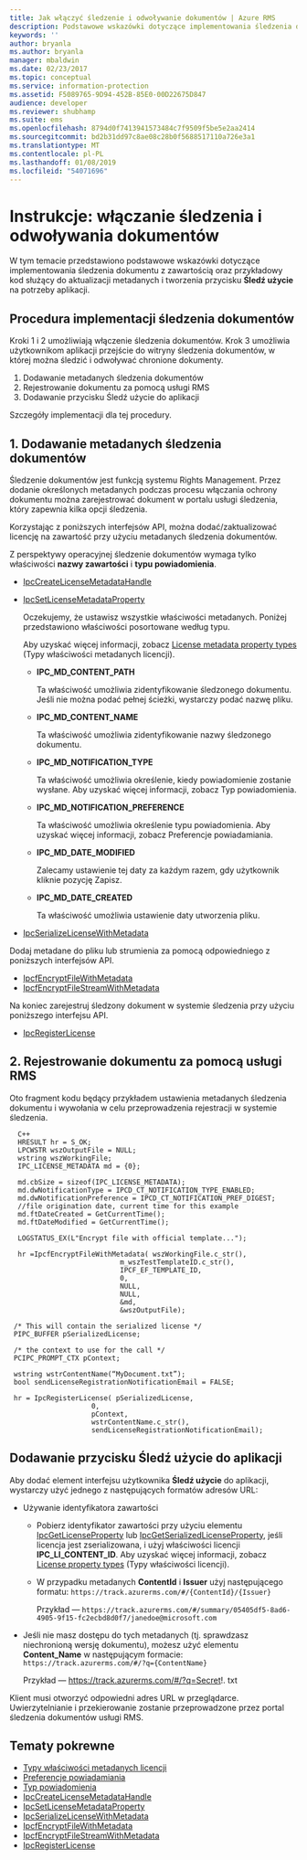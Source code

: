 ```yaml
---
title: Jak włączyć śledzenie i odwoływanie dokumentów | Azure RMS
description: Podstawowe wskazówki dotyczące implementowania śledzenia dokumentu z zawartością oraz przykładowy kod służący do aktualizacji metadanych i kod przycisku Śledź użycie na potrzeby aplikacji.
keywords: ''
author: bryanla
ms.author: bryanla
manager: mbaldwin
ms.date: 02/23/2017
ms.topic: conceptual
ms.service: information-protection
ms.assetid: F5089765-9D94-452B-85E0-00D22675D847
audience: developer
ms.reviewer: shubhamp
ms.suite: ems
ms.openlocfilehash: 8794d0f7413941573484c7f9509f5be5e2aa2414
ms.sourcegitcommit: bd2b31dd97c8ae08c28b0f5688517110a726e3a1
ms.translationtype: MT
ms.contentlocale: pl-PL
ms.lasthandoff: 01/08/2019
ms.locfileid: "54071696"
---
```

# <a name="how-to-enable-document-tracking-and-revocation"></a>Instrukcje: włączanie śledzenia i odwoływania dokumentów

W tym temacie przedstawiono podstawowe wskazówki dotyczące implementowania śledzenia dokumentu z zawartością oraz przykładowy kod służący do aktualizacji metadanych i tworzenia przycisku **Śledź użycie** na potrzeby aplikacji.

## <a name="steps-to-implement-document-tracking"></a>Procedura implementacji śledzenia dokumentów

Kroki 1 i 2 umożliwiają włączenie śledzenia dokumentów. Krok 3 umożliwia użytkownikom aplikacji przejście do witryny śledzenia dokumentów, w której można śledzić i odwoływać chronione dokumenty.

1. Dodawanie metadanych śledzenia dokumentów
2. Rejestrowanie dokumentu za pomocą usługi RMS
3. Dodawanie przycisku Śledź użycie do aplikacji

Szczegóły implementacji dla tej procedury.

## <a name="1-add-document-tracking-metadata"></a>1. Dodawanie metadanych śledzenia dokumentów

Śledzenie dokumentów jest funkcją systemu Rights Management. Przez dodanie określonych metadanych podczas procesu włączania ochrony dokumentu można zarejestrować dokument w portalu usługi śledzenia, który zapewnia kilka opcji śledzenia.

Korzystając z poniższych interfejsów API, można dodać/zaktualizować licencję na zawartość przy użyciu metadanych śledzenia dokumentów.


Z perspektywy operacyjnej śledzenie dokumentów wymaga tylko właściwości **nazwy zawartości** i **typu powiadomienia**.


- [IpcCreateLicenseMetadataHandle](https://msdn.microsoft.com/library/dn974050.aspx)
- [IpcSetLicenseMetadataProperty](https://msdn.microsoft.com/library/dn974059.aspx)

  Oczekujemy, że ustawisz wszystkie właściwości metadanych. Poniżej przedstawiono właściwości posortowane według typu.

  Aby uzyskać więcej informacji, zobacz [License metadata property types](https://msdn.microsoft.com/library/dn974062.aspx) (Typy właściwości metadanych licencji).

  - **IPC_MD_CONTENT_PATH**

    Ta właściwość umożliwia zidentyfikowanie śledzonego dokumentu. Jeśli nie można podać pełnej ścieżki, wystarczy podać nazwę pliku.

  - **IPC_MD_CONTENT_NAME**

    Ta właściwość umożliwia zidentyfikowanie nazwy śledzonego dokumentu.

  - **IPC_MD_NOTIFICATION_TYPE**

    Ta właściwość umożliwia określenie, kiedy powiadomienie zostanie wysłane. Aby uzyskać więcej informacji, zobacz Typ powiadomienia.

  - **IPC_MD_NOTIFICATION_PREFERENCE**

    Ta właściwość umożliwia określenie typu powiadomienia. Aby uzyskać więcej informacji, zobacz Preferencje powiadamiania.

  - **IPC_MD_DATE_MODIFIED**

    Zalecamy ustawienie tej daty za każdym razem, gdy użytkownik kliknie pozycję Zapisz.

  - **IPC_MD_DATE_CREATED**

    Ta właściwość umożliwia ustawienie daty utworzenia pliku.

- [IpcSerializeLicenseWithMetadata](https://msdn.microsoft.com/library/dn974058.aspx)

Dodaj metadane do pliku lub strumienia za pomocą odpowiedniego z poniższych interfejsów API.

- [IpcfEncryptFileWithMetadata](https://msdn.microsoft.com/library/dn974052.aspx)
- [IpcfEncryptFileStreamWithMetadata](https://msdn.microsoft.com/library/dn974051.aspx)

Na koniec zarejestruj śledzony dokument w systemie śledzenia przy użyciu poniższego interfejsu API.

- [IpcRegisterLicense](https://msdn.microsoft.com/library/dn974057.aspx)


## <a name="2-register-the-document-with-the-rms-service"></a>2. Rejestrowanie dokumentu za pomocą usługi RMS

Oto fragment kodu będący przykładem ustawienia metadanych śledzenia dokumentu i wywołania w celu przeprowadzenia rejestracji w systemie śledzenia.

      C++
      HRESULT hr = S_OK;
      LPCWSTR wszOutputFile = NULL;
      wstring wszWorkingFile;
      IPC_LICENSE_METADATA md = {0};

      md.cbSize = sizeof(IPC_LICENSE_METADATA);
      md.dwNotificationType = IPCD_CT_NOTIFICATION_TYPE_ENABLED;
      md.dwNotificationPreference = IPCD_CT_NOTIFICATION_PREF_DIGEST;
      //file origination date, current time for this example
      md.ftDateCreated = GetCurrentTime();
      md.ftDateModified = GetCurrentTime();

      LOGSTATUS_EX(L"Encrypt file with official template...");

      hr =IpcfEncryptFileWithMetadata( wszWorkingFile.c_str(),
                               m_wszTestTemplateID.c_str(),
                               IPCF_EF_TEMPLATE_ID,
                               0,
                               NULL,
                               NULL,
                               &md,
                               &wszOutputFile);

     /* This will contain the serialized license */
     PIPC_BUFFER pSerializedLicense;

     /* the context to use for the call */
     PCIPC_PROMPT_CTX pContext;

     wstring wstrContentName(“MyDocument.txt”);
     bool sendLicenseRegistrationNotificationEmail = FALSE;

     hr = IpcRegisterLicense( pSerializedLicense,
                        0,
                        pContext,
                        wstrContentName.c_str(),
                        sendLicenseRegistrationNotificationEmail);

## <a name="add-a-track-usage-button-to-your-app"></a>Dodawanie przycisku **Śledź użycie** do aplikacji

Aby dodać element interfejsu użytkownika **Śledź użycie** do aplikacji, wystarczy użyć jednego z następujących formatów adresów URL:

- Używanie identyfikatora zawartości
  - Pobierz identyfikator zawartości przy użyciu elementu [IpcGetLicenseProperty](https://msdn.microsoft.com/library/hh535265.aspx) lub [IpcGetSerializedLicenseProperty](https://msdn.microsoft.com/library/hh995038.aspx), jeśli licencja jest zserializowana, i użyj właściwości licencji **IPC_LI_CONTENT_ID**. Aby uzyskać więcej informacji, zobacz [License property types](https://msdn.microsoft.com/library/hh535287.aspx) (Typy właściwości licencji).
  - W przypadku metadanych **ContentId** i **Issuer** użyj następującego formatu: `https://track.azurerms.com/#/{ContentId}/{Issuer}`

    Przykład — `https://track.azurerms.com/#/summary/05405df5-8ad6-4905-9f15-fc2ecbd8d0f7/janedoe@microsoft.com`

- Jeśli nie masz dostępu do tych metadanych (tj. sprawdzasz niechronioną wersję dokumentu), możesz użyć elementu **Content_Name** w następującym formacie: `https://track.azurerms.com/#/?q={ContentName}`

  Przykład — https://track.azurerms.com/#/?q=Secret!. txt

Klient musi otworzyć odpowiedni adres URL w przeglądarce. Uwierzytelnianie i przekierowanie zostanie przeprowadzone przez portal śledzenia dokumentów usługi RMS.

## <a name="related-topics"></a>Tematy pokrewne

* [Typy właściwości metadanych licencji](https://msdn.microsoft.com/library/dn974062.aspx)
* [Preferencje powiadamiania](https://msdn.microsoft.com/library/dn974063.aspx)
* [Typ powiadomienia](https://msdn.microsoft.com/library/dn974064.aspx)
* [IpcCreateLicenseMetadataHandle](https://msdn.microsoft.com/library/dn974050.aspx)
* [IpcSetLicenseMetadataProperty](https://msdn.microsoft.com/library/dn974059.aspx)
* [IpcSerializeLicenseWithMetadata](https://msdn.microsoft.com/library/dn974058.aspx)
* [IpcfEncryptFileWithMetadata](https://msdn.microsoft.com/library/dn974052.aspx)
* [IpcfEncryptFileStreamWithMetadata](https://msdn.microsoft.com/library/dn974051.aspx)
* [IpcRegisterLicense](https://msdn.microsoft.com/library/dn974057.aspx)

